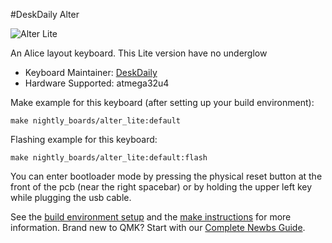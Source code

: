 #DeskDaily Alter

![Alter Lite](https://i.imgur.com/dYVwbD0.jpg)

An Alice layout keyboard. This Lite version have no underglow

* Keyboard Maintainer: [DeskDaily](https://github.com/DeskDaily)
* Hardware Supported: atmega32u4

Make example for this keyboard (after setting up your build environment):

    make nightly_boards/alter_lite:default

Flashing example for this keyboard:

    make nightly_boards/alter_lite:default:flash

You can enter bootloader mode by pressing the physical reset button at the front of the pcb (near the right spacebar) or by holding the upper left key while plugging the usb cable.

See the [build environment setup](https://docs.qmk.fm/#/getting_started_build_tools) and the [make instructions](https://docs.qmk.fm/#/getting_started_make_guide) for more information. Brand new to QMK? Start with our [Complete Newbs Guide](https://docs.qmk.fm/#/newbs).
